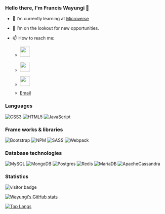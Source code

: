 ### Hello there, I'm Francis Wayungi 👋

- 🌱 I’m currently learning at [Microverse](https://github.com/microverseinc)

- 👯 I’m on the lookout for new opportunities.

- 📫 How to reach me: 
  -  <a href="https://www.linkedin.com/in/francis-wayungi-3aa626231/" target="_blank" rel="noreferrer"><img src="https://raw.githubusercontent.com/danielcranney/readme-generator/main/public/icons/socials/linkedin.svg" width="32" height="32" /></a> 
  - <p align="left"> <a href="https://github.com/wayungi/" target="_blank" rel="noreferrer"><img src="https://raw.githubusercontent.com/danielcranney/readme-generator/main/public/icons/socials/github.svg" width="32" height="32" /></a> 
   - <p align="left"><a href="https://twitter.com/FrancisWayungi" target="_blank" rel="noreferrer"><img src="https://raw.githubusercontent.com/danielcranney/readme-generator/main/public/icons/socials/twitter.svg" width="32" height="32" /></a></p>
  - <a href="mailto:fwayungi@gmail.com">Email</a>





### Languages
![CSS3](https://img.shields.io/badge/css3-%231572B6.svg?style=for-the-badge&logo=css3&logoColor=white)
![HTML5](https://img.shields.io/badge/html5-%23E34F26.svg?style=for-the-badge&logo=html5&logoColor=white)
![JavaScript](https://img.shields.io/badge/javascript-%23323330.svg?style=for-the-badge&logo=javascript&logoColor=%23F7DF1E)
<!-- ![Python](https://img.shields.io/badge/python-3670A0?style=for-the-badge&logo=python&logoColor=ffdd54) -->
<!-- ![Ruby](https://img.shields.io/badge/ruby-%23CC342D.svg?style=for-the-badge&logo=ruby&logoColor=white)-->
### Frame works & libraries
![Bootstrap](https://img.shields.io/badge/bootstrap-%23563D7C.svg?style=for-the-badge&logo=bootstrap&logoColor=white)
![NPM](https://img.shields.io/badge/NPM-%23000000.svg?style=for-the-badge&logo=npm&logoColor=white)
![SASS](https://img.shields.io/badge/SASS-hotpink.svg?style=for-the-badge&logo=SASS&logoColor=white)
![Webpack](https://img.shields.io/badge/webpack-%238DD6F9.svg?style=for-the-badge&logo=webpack&logoColor=black)
<!-- ![Express.js](https://img.shields.io/badge/express.js-%23404d59.svg?style=for-the-badge&logo=express&logoColor=%2361DAFB) -->
<!-- ![NodeJS](https://img.shields.io/badge/node.js-6DA55F?style=for-the-badge&logo=node.js&logoColor=white) -->
<!-- ![Rails](https://img.shields.io/badge/rails-%23CC0000.svg?style=for-the-badge&logo=ruby-on-rails&logoColor=white) -->
<!-- ![React](https://img.shields.io/badge/react-%2320232a.svg?style=for-the-badge&logo=react&logoColor=%2361DAFB) -->
<!-- ![jQuery](https://img.shields.io/badge/jquery-%230769AD.svg?style=for-the-badge&logo=jquery&logoColor=white)-->
<!-- ![jQuery](https://img.shields.io/badge/jquery-%230769AD.svg?style=for-the-badge&logo=jquery&logoColor=white)-->


### Database technologies
![MySQL](https://img.shields.io/badge/mysql-%2300f.svg?style=for-the-badge&logo=mysql&logoColor=white)
![MongoDB](https://img.shields.io/badge/MongoDB-%234ea94b.svg?style=for-the-badge&logo=mongodb&logoColor=white)
![Postgres](https://img.shields.io/badge/postgres-%23316192.svg?style=for-the-badge&logo=postgresql&logoColor=white)
![Redis](https://img.shields.io/badge/redis-%23DD0031.svg?style=for-the-badge&logo=redis&logoColor=white)
![MariaDB](https://img.shields.io/badge/MariaDB-003545?style=for-the-badge&logo=mariadb&logoColor=white)
![ApacheCassandra](https://img.shields.io/badge/cassandra-%231287B1.svg?style=for-the-badge&logo=apache-cassandra&logoColor=white)

### Statistics
![visitor badge](https://visitor-badge.glitch.me/badge?page_id=wayungi.visitor-badge&left_color=red&right_color=green) 

[![Wayungi's GitHub stats](https://github-readme-stats.vercel.app/api?username=wayungi&show_icons=true&theme=dark)](https://github.com/wayungi/github-readme-stats)

[![Top Langs](https://github-readme-stats.vercel.app/api/top-langs/?username=wayungi&layout=compact&show_icons=true&theme=dark)](https://github.com/wayungi/github-readme-stats)












<!-- ## About me

### Technologies--

#### Languages
- CSS
- HTML
- Javascript

#### Frame works
- Bootstrap
- CSS grid

#### Interest
- Machine learning & artificial intelligence
- Data science

#### Likes
- I like programming & learning new concepts
- I like attending tech events
- I like team work and supporting team mates
 - 📫 How to reach me: ... 
#### 📫 How to reach me
- [![Linkedin](https://i.stack.imgur.com/gVE0j.png) LinkedIn](https://www.linkedin.com/in/francis-wayungi-3aa626231/)
- Email: <a href="mailto:fwayungi@gmail.com">fwayungi</a>
- [![GitHub](https://i.stack.imgur.com/tskMh.png) GitHub](https://github.com/wayungi/)
- [![Twitter URL](https://img.shields.io/twitter/url/https/twitter.com/FrancisWayungi.svg?style=social&label=Follow%20%40FrancisWayungi)](https://twitter.com/FrancisWayungi)


<p><img align="center" src="https://github-readme-stats.vercel.app/api/top-langs?username=wayungi&show_icons=true&locale=en&layout=compact" alt="wayungi" /></p>

<p><img align="center" src="https://github-readme-streak-stats.herokuapp.com/?user=wayungi&" alt="wayungi" /></p> -->






<!--
**wayungi/wayungi** is a ✨ _special_ ✨ repository because its `README.md` (this file) appears on your GitHub profile.

Here are some ideas to get you started:

- 🔭 I’m currently working on ...
- 🌱 I’m currently learning ...
- 👯 I’m looking to collaborate on ...
- 🤔 I’m looking for help with ...
- 💬 Ask me about ...
- 📫 How to reach me: ...
- 😄 Pronouns: ...
- ⚡ Fun fact: ...
-->
